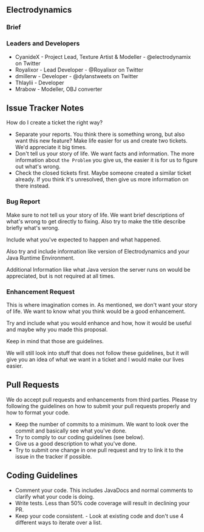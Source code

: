 ## Electrodynamics

### Brief


### Leaders and Developers
* CyanideX - Project Lead, Texture Artist & Modeller - @electrodynamix on Twitter
* Royalixor - Lead Developer - @Royalixor on Twitter
* dmillerw - Developer - @dylanstweets on Twitter
* Thlaylii - Developer
* Mrabow - Modeller, OBJ converter

Issue Tracker Notes
-------------------

How do I create a ticket the right way?

- Separate your reports. You think there is something wrong, but also want this new feature? Make life easier for us and create two tickets. We'd appreciate it big times.
- Don't tell us your story of life. We want facts and information. The more information about `the Problem` you give us, the easier it is for us to figure out what's wrong.
- Check the closed tickets first. Maybe someone created a similar ticket already. If you think it's unresolved, then give us more information on there instead.

### Bug Report

Make sure to not tell us your story of life. We want brief descriptions of what's wrong to get directly to fixing.
Also try to make the title describe briefly what's wrong.

Include what you've expected to happen and what happened.

Also try and include information like version of Electrodynamics and your Java Runtime Environment.

Additional Information like what Java version the server runs on would be appreciated, but is not required at all times.

### Enhancement Request

This is where imagination comes in. As mentioned, we don't want your story of life. We want to know what you think would be a good enhancement.

Try and include what you would enhance and how, how it would be useful and maybe why you made this proposal.

Keep in mind that those are guidelines.


We will still look into stuff that does not follow these guidelines, but it will give you an idea of what we want in a ticket and I would make our lives easier.

Pull Requests
-------------

We do accept pull requests and enhancements from third parties. Please try following the guidelines on how to submit your pull requests properly and how to format your code.

- Keep the number of commits to a minimum. We want to look over the commit and basically see what you've done.
- Try to comply to our coding guidelines (see below).
- Give us a good description to what you've done.
- Try to submit one change in one pull request and try to link it to the issue in the tracker if possible.

Coding Guidelines
-------------

- Comment your code. This includes JavaDocs and normal comments to clarify what your code is doing.
- Write tests. Less than 50% code coverage will result in declining your PR.
- Keep your code consistent. - Look at existing code and don't use 4 different ways to iterate over a list.
